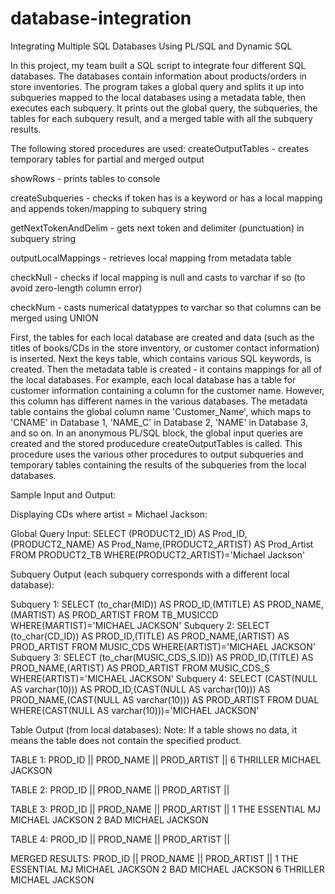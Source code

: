 # database-integration
Integrating Multiple SQL Databases Using PL/SQL and Dynamic SQL

In this project, my team built a SQL script to integrate four different SQL databases. The databases contain information about products/orders in store inventories. The program takes a global query and splits it up into subqueries mapped to the local databases using a metadata table, then executes each subquery. It prints out the global query, the subqueries, the tables for each subquery result, and a merged table with all the subquery results.

The following stored procedures are used:
createOutputTables - creates temporary tables for partial and merged output

showRows - prints tables to console

createSubqueries - checks if token has is a keyword or has a local mapping and appends token/mapping to subquery string

getNextTokenAndDelim - gets next token and delimiter (punctuation) in subquery string

outputLocalMappings - retrieves local mapping from metadata table

checkNull - checks if local mapping is null and casts to varchar if so (to avoid zero-length column error)

checkNum - casts numerical datatyppes to varchar so that columns can be merged using UNION

First, the tables for each local database are created and data (such as the titles of books/CDs in the store inventory, or customer contact information) is inserted. Next the keys table, which contains various SQL keywords, is created. Then the metadata table is created - it contains mappings for all of the local databases. For example, each local database has a table for customer information containing a column for the customer name. However, this column has different names in the various databases. The metadata table contains the global column name 'Customer_Name', which maps to 'CNAME' in Database 1, 'NAME_C' in Database 2, 'NAME' in Database 3, and so on. In an anonymous PL/SQL block, the global input queries are created and the stored producedure createOutputTables is called. This procedure uses the various other procedures to output subqueries and temporary tables containing the results of the subqueries from the local databases.


Sample Input and Output:

Displaying CDs where artist = Michael Jackson:

Global Query Input: SELECT (PRODUCT2_ID) AS Prod_ID,(PRODUCT2_NAME) AS
Prod_Name,(PRODUCT2_ARTIST) AS Prod_Artist FROM PRODUCT2_TB
WHERE(PRODUCT2_ARTIST)='Michael Jackson'

Subquery Output (each subquery corresponds with a different local database):

Subquery 1: SELECT (to_char(MID)) AS PROD_ID,(MTITLE) AS PROD_NAME,(MARTIST) AS
PROD_ARTIST FROM TB_MUSICCD WHERE(MARTIST)='MICHAEL JACKSON'
Subquery 2: SELECT (to_char(CD_ID)) AS PROD_ID,(TITLE) AS PROD_NAME,(ARTIST) AS
PROD_ARTIST FROM MUSIC_CDS WHERE(ARTIST)='MICHAEL JACKSON'
Subquery 3: SELECT (to_char(MUSIC_CDS_S.ID)) AS PROD_ID,(TITLE) AS
PROD_NAME,(ARTIST) AS PROD_ARTIST FROM MUSIC_CDS_S
WHERE(ARTIST)='MICHAEL JACKSON'
Subquery 4: SELECT (CAST(NULL AS varchar(10))) AS PROD_ID,(CAST(NULL AS
varchar(10))) AS PROD_NAME,(CAST(NULL AS varchar(10))) AS PROD_ARTIST FROM
DUAL WHERE(CAST(NULL AS varchar(10)))='MICHAEL JACKSON'

Table Output (from local databases):
Note: If a table shows no data, it means the table does not contain
the specified product.

TABLE 1:
PROD_ID || PROD_NAME || PROD_ARTIST ||
6          THRILLER     MICHAEL JACKSON

TABLE 2:
PROD_ID || PROD_NAME || PROD_ARTIST ||

TABLE 3: 
PROD_ID || PROD_NAME || PROD_ARTIST ||
1       THE ESSENTIAL MJ   MICHAEL JACKSON
2       BAD                MICHAEL JACKSON

TABLE 4: 
PROD_ID || PROD_NAME || PROD_ARTIST ||

MERGED RESULTS:
PROD_ID || PROD_NAME || PROD_ARTIST ||
1       THE ESSENTIAL MJ   MICHAEL JACKSON
2       BAD                MICHAEL JACKSON
6       THRILLER           MICHAEL JACKSON





